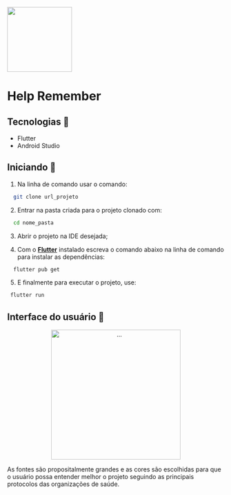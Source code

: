 <p style="">
<img 
    src="https://user-images.githubusercontent.com/61352086/177392934-e9681a10-f31d-426f-b69f-2bca55d15abe.png" 
    style="width: 150px"
/>

# Help Remember

## Tecnologias :rocket:

- Flutter
- Android Studio

## Iniciando 🏁 

1. Na linha de comando usar o comando: 
```bash
  git clone url_projeto
```

2. Entrar na pasta criada para o projeto clonado com:
```bash
  cd nome_pasta
```

3. Abrir o projeto na IDE desejada; 

4. Com o [**Flutter**](https://docs.flutter.dev/get-started/install?gclsrc=ds&gclsrc=ds) instalado escreva o comando abaixo na linha de comando para instalar as dependências:
```bash
  flutter pub get
```

5. E finalmente para executar o projeto, use:
```bash
 flutter run
```

## Interface do usuário 🎨


<p align="center">
   <img  width="300" src="https://user-images.githubusercontent.com/61352086/177396152-72595aa8-f6e5-4bfc-a14e-7f52cc38b228.png" alt="...">
</p>

As fontes são propositalmente grandes e as cores são escolhidas para que o usuário possa entender melhor o projeto seguindo as principais protocolos das organizações de saúde. 




